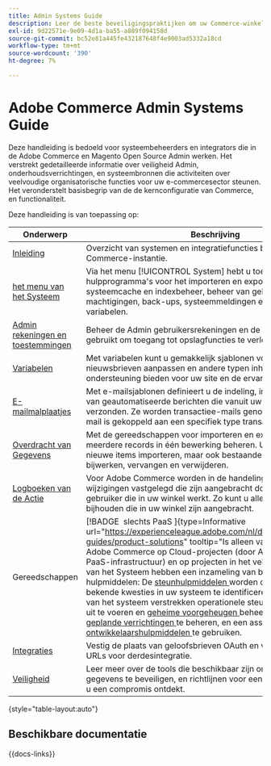 ```yaml
---
title: Admin Systems Guide
description: Leer de beste beveiligingspraktijken om uw Commerce-winkel te beschermen en machtigingen te beheren. Ook leert u hoe u gegevens importeert en exporteert, integraties en extensies beheert en routinematig onderhoud uitvoert.
exl-id: 9d22571e-9e09-4d1a-ba55-a889f094158d
source-git-commit: bc52e81a445fe432187648f4e9003ad5332a18cd
workflow-type: tm+mt
source-wordcount: '390'
ht-degree: 7%

---
```


# Adobe Commerce Admin Systems Guide

Deze handleiding is bedoeld voor systeembeheerders en integrators die in de Adobe Commerce en Magento Open Source Admin werken. Het verstrekt gedetailleerde informatie over veiligheid Admin, onderhoudsverrichtingen, en systeembronnen die activiteiten over veelvoudige organisatorische functies voor uw e-commercesector steunen. Het veronderstelt basisbegrip van de de kernconfiguratie van Commerce, en functionaliteit.

Deze handleiding is van toepassing op:

| Onderwerp | Beschrijving |
| ------- | ----------- |
| [ Inleiding ](introduction.md) | Overzicht van systemen en integratiefuncties binnen een Commerce-instantie. |
| [ het menu van het Systeem ](system-menu.md) | Via het menu [!UICONTROL System] hebt u toegang tot hulpprogramma&#39;s voor het importeren en exporteren van gegevens, systeemcache en indexbeheer, beheer van gebruikersaccounts en machtigingen, back-ups, systeemmeldingen en aangepaste variabelen. |
| [ Admin rekeningen en toestemmingen ](permissions.md) | Beheer de Admin gebruikersrekeningen en de rollen die worden gebruikt om toegang tot opslagfuncties te verlenen. |
| [ Variabelen ](variables-predefined.md) | Met variabelen kunt u gemakkelijk sjablonen voor e-mail en nieuwsbrieven aanpassen en andere typen inhoud die ondersteuning bieden voor uw site en de ervaring van de klant. |
| [ E-mailmalplaatjes ](email-templates.md) | Met e-mailsjablonen definieert u de indeling, inhoud en opmaak van geautomatiseerde berichten die vanuit uw winkel worden verzonden. Ze worden transactiee-mails genoemd omdat elke e-mail is gekoppeld aan een specifiek type transactie of gebeurtenis. |
| [ Overdracht van Gegevens ](data-transfer.md) | Met de gereedschappen voor importeren en exporteren kunt u meerdere records in één bewerking beheren. U kunt niet alleen nieuwe items importeren, maar ook bestaande productsets bijwerken, vervangen en verwijderen. |
| [ Logboeken van de Actie ](action-log.md) | Voor Adobe Commerce worden in de handelingenlogboeken alle wijzigingen vastgelegd die zijn aangebracht door een Admin-gebruiker die in uw winkel werkt. Zo kunt u alle wijzigingen bijhouden die in uw winkel zijn aangebracht. |
| Gereedschappen | [!BADGE &#x200B; slechts PaaS &#x200B;]{type=Informative url="https://experienceleague.adobe.com/nl/docs/commerce/user-guides/product-solutions" tooltip="Is alleen van toepassing op Adobe Commerce op Cloud-projecten (door Adobe beheerde PaaS-infrastructuur) en op projecten in het veld."} de beheerders van het Systeem hebben een inzameling van beschikbare hulpmiddelen: De [ steunhulpmiddelen ](support.md) worden ontworpen om bekende kwesties in uw systeem te identificeren. De hulpmiddelen van het systeem verstrekken operationele steun om routine [ index ](index-management.md) uit te voeren en [ geheime voorgeheugen ](cache-management.md) beheer, [ file het systeem ](backups.md), [ geplande verrichtingen ](data-scheduled-import-export.md) te beheren, en een assorment van [ ontwikkelaarshulpmiddelen ](developer-tools.md) te gebruiken. |
| [ Integraties ](integrations.md) | Vestig de plaats van geloofsbrieven OAuth en verstrek omleidings URLs voor derdesintegratie. |
| [ Veiligheid ](security.md) | Leer meer over de tools die beschikbaar zijn om uw winkel en gegevens te beveiligen, en richtlijnen voor een beveiligingsplan als u een compromis ontdekt. |

{style="table-layout:auto"}

## Beschikbare documentatie

{{docs-links}}
